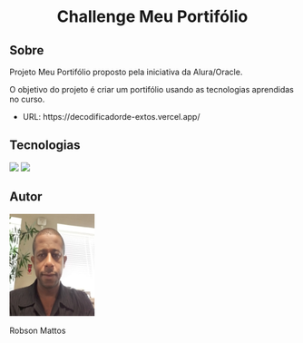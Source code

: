<h1 align="center">Challenge Meu Portifólio</h1>

<h2> Sobre </h2>
<p>Projeto Meu Portifólio proposto pela iniciativa da Alura/Oracle.</p>
<p>O objetivo do projeto é criar um portifólio usando as tecnologias aprendidas no curso.</p>

<ul>
  <li>URL: https://decodificadorde-extos.vercel.app/</li>
</ul>

<h2>Tecnologias</h2>

<div>
  <img src="https://img.shields.io/badge/HTML-239120?style-for-badge&logo-htmls&logoColor-white">
  <img src="https://img.shields.io/badge/CSS-239120?style-for-badge&logo-css3&logoColor-white">
</div>

<h2>Autor</h2>
  <div>
    <img src="\imagens\Foto.jpeg" width="150" height="180">
    <p>Robson Mattos</p>
  </div>

